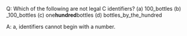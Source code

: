 Q: Which of the following are not legal C identifiers?
(a) 100_bottles
(b) \_100_bottles
(c) one**hundred**bottles
(d) bottles_by_the_hundred

A: a, identifiers cannot begin with a number.
